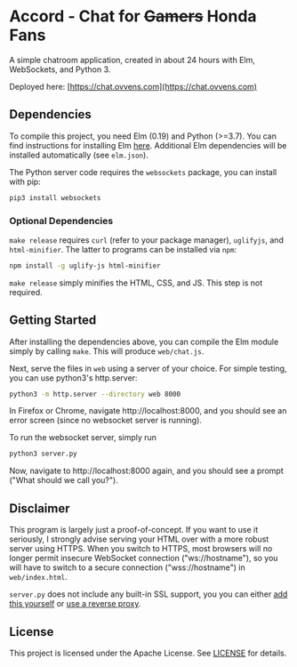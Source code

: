 # Accord - Chat for ~~Gamers~~ Honda Fans
A simple chatroom application, created in about 24 hours with Elm, WebSockets, and Python 3.

Deployed here: [https://chat.ovvens.com](https://chat.ovvens.com)

## Dependencies
To compile this project, you need Elm (0.19) and Python (>=3.7).
You can find instructions for installing Elm [here](https://guide.elm-lang.org/install/elm.html).
Additional Elm dependencies will be installed automatically (see `elm.json`).

The Python server code requires the `websockets` package, you can install with pip:
```sh
pip3 install websockets
```

### Optional Dependencies
`make release` requires `curl` (refer to your package manager), `uglifyjs`, and `html-minifier`.
The latter to programs can be installed via `npm`:

```sh
npm install -g uglify-js html-minifier
```

`make release` simply minifies the HTML, CSS, and JS.
This step is not required.

## Getting Started
After installing the dependencies above, you can compile the Elm module simply by calling `make`.
This will produce `web/chat.js`.

Next, serve the files in `web` using a server of your choice.
For simple testing, you can use python3's http.server:
```sh
python3 -m http.server --directory web 8000
```

In Firefox or Chrome, navigate http://localhost:8000, and you should see an error screen (since no websocket server is running).

To run the websocket server, simply run
```sh
python3 server.py
```

Now, navigate to http://localhost:8000 again, and you should see a prompt ("What should we call you?").

## Disclaimer
This program is largely just a proof-of-concept.
If you want to use it seriously, I strongly advise serving your HTML over with a more robust server using HTTPS.
When you switch to HTTPS, most browsers will no longer permit insecure WebSocket connection ("ws://hostname"), so you will have to switch to a secure connection ("wss://hostname") in `web/index.html`.

`server.py` does not include any built-in SSL support, you you can either [add this yourself](https://websockets.readthedocs.io/en/stable/howto/quickstart.html#encrypt-connections) or [use a reverse proxy](https://www.nginx.com/blog/websocket-nginx/). 

## License
This project is licensed under the Apache License. See [LICENSE](./LICENSE) for details.
